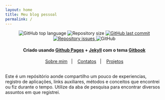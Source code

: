 ```yaml
---
layout: home
title: Meu blog pessoal
permalink: /
---
```


<div align="center">
<img alt="GitHub top language" src="https://img.shields.io/github/languages/top/renatonunes74/renatonunes74.github.io.svg?style=for-the-badge">
<img alt="Repository size" src="https://img.shields.io/github/repo-size/renatonunes74/renatonunes74.github.io.svg?style=for-the-badge">
<a href="https://github.com/renatonunes74/renatonunes74.github.io/commits/master">
<img alt="GitHub last commit" src="https://img.shields.io/github/last-commit/renatonunes74/renatonunes74.github.io.svg?style=for-the-badge">
<a href="https://github.com/renatonunes74/renatonunes74.github.io/issues">
<img alt="Repository issues" src="https://img.shields.io/github/issues/renatonunes74/renatonunes74.github.io.svg?style=for-the-badge">
</a>
<img alt="GitHub" src="https://img.shields.io/github/license/renatonunes74/renatonunes74.github.io.svg?style=for-the-badge">
<h4>Criado usando <a href="https://pages.github.com/">Github Pages</a> + <a href="https://jekyllrb.com/">Jekyll</a> com o tema <a href="https://github.com/sighingnow/jekyll-gitbook">Gitbook</a></h4>
<a href="https://renatonunes74.github.io/pages/sobre/">Sobre mim</a>&nbsp;&nbsp;&nbsp;|&nbsp;&nbsp;&nbsp;
<a href="https://renatonunes74.github.io/pages/contatos/">Contatos</a>&nbsp;&nbsp;&nbsp;|&nbsp;&nbsp;&nbsp;
<a href="https://renatonunes74.github.io/pages/projetos">Projetos</a>
<br>
<br>
<div align="left">

Este é um repósitório aonde compartilho um pouco de experiencias, registro de aplicações, links auxiliares, métodos e conceitos que encontrei ou fiz durante o tempo. Utilize da aba de pesquisa para encontrar diversos assuntos em que registrei.
